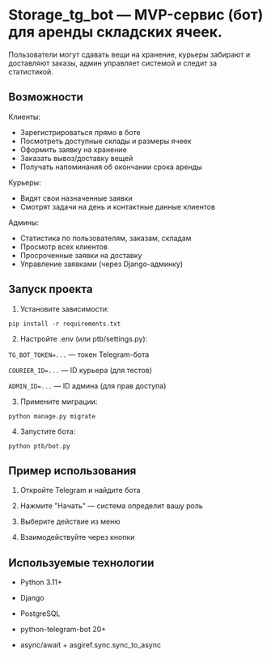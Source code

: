 # Storage_tg_bot — MVP-сервис (бот) для аренды складских ячеек. 
Пользователи могут сдавать вещи на хранение, курьеры забирают и доставляют заказы, админ управляет системой и следит за статистикой.
## Возможности
Клиенты:
* Зарегистрироваться прямо в боте
* Посмотреть доступные склады и размеры ячеек
* Оформить заявку на хранение
* Заказать вывоз/доставку вещей
* Получать напоминания об окончании срока аренды

Курьеры:
* Видят свои назначенные заявки
* Смотрят задачи на день и контактные данные клиентов

Админы:
* Статистика по пользователям, заказам, складам
* Просмотр всех клиентов
* Просроченные заявки на доставку
* Управление заявками (через Django-админку)

## Запуск проекта
1. Установите зависимости:
```
pip install -r requirements.txt
```
2. Настройте .env (или ptb/settings.py):
   
```TG_BOT_TOKEN=...``` — токен Telegram-бота

```COURIER_ID=...``` — ID курьера (для тестов)

```ADMIN_ID=...``` — ID админа (для прав доступа)

3. Примените миграции:
```
python manage.py migrate
```
4. Запустите бота:
```
python ptb/bot.py
```
## Пример использования
1. Откройте Telegram и найдите бота

2. Нажмите "Начать" — система определит вашу роль

3. Выберите действие из меню

4. Взаимодействуйте через кнопки

## Используемые технологии

* Python 3.11+

* Django

* PostgreSQL

* python-telegram-bot 20+

* async/await + asgiref.sync.sync_to_async
